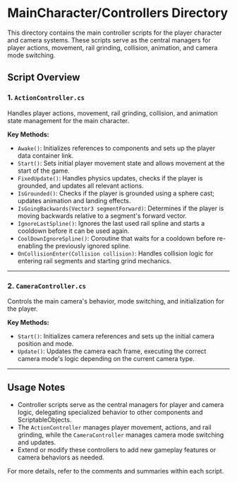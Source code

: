 # MainCharacter/Controllers Directory

This directory contains the main controller scripts for the player character and camera systems. These scripts serve as the central managers for player actions, movement, rail grinding, collision, animation, and camera mode switching.

## Script Overview

### 1. `ActionController.cs`
Handles player actions, movement, rail grinding, collision, and animation state management for the main character.

**Key Methods:**
- `Awake()`: Initializes references to components and sets up the player data container link.
- `Start()`: Sets initial player movement state and allows movement at the start of the game.
- `FixedUpdate()`: Handles physics updates, checks if the player is grounded, and updates all relevant actions.
- `IsGrounded()`: Checks if the player is grounded using a sphere cast; updates animation and landing effects.
- `IsGoingBackwards(Vector3 segmentForward)`: Determines if the player is moving backwards relative to a segment's forward vector.
- `IgnoreLastSpline()`: Ignores the last used rail spline and starts a cooldown before it can be used again.
- `CoolDownIgnoreSpline()`: Coroutine that waits for a cooldown before re-enabling the previously ignored spline.
- `OnCollisionEnter(Collision collision)`: Handles collision logic for entering rail segments and starting grind mechanics.

---

### 2. `CameraController.cs`
Controls the main camera's behavior, mode switching, and initialization for the player.

**Key Methods:**
- `Start()`: Initializes camera references and sets up the initial camera position and mode.
- `Update()`: Updates the camera each frame, executing the correct camera mode's logic depending on the current camera type.

---

## Usage Notes
- Controller scripts serve as the central managers for player and camera logic, delegating specialized behavior to other components and ScriptableObjects.
- The `ActionController` manages player movement, actions, and rail grinding, while the `CameraController` manages camera mode switching and updates.
- Extend or modify these controllers to add new gameplay features or camera behaviors as needed.

For more details, refer to the comments and summaries within each script.

